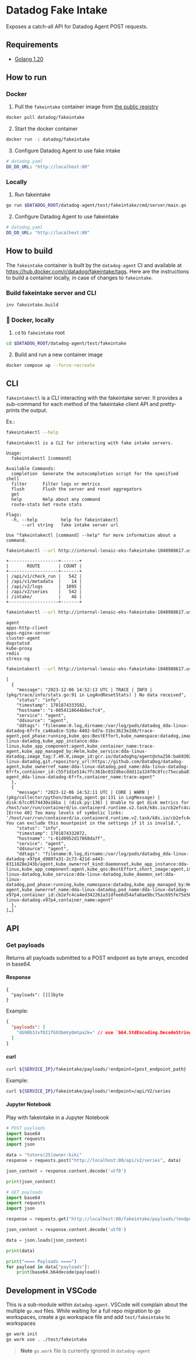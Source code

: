 # Datadog Fake Intake

Exposes a catch-all API for Datadog Agent POST requests.

## Requirements

- [Golang 1.20](https://go.dev/dl/)

## How to run

### Docker

1. Pull the `fakeintake` container image from [the public registry](https://hub.docker.com/r/datadog/fakeintake/tags)

```bash
docker pull datadog/fakeintake
```

2. Start the docker container

```bash
docker run -i datadog/fakeintake
```

3. Configure Datadog Agent to use fake intake

```yaml
# datadog.yaml
DD_DD_URL: "http://localhost:80"
```

### Locally

1. Run fakeintake

```bash
go run $DATADOG_ROOT/datadog-agent/test/fakeintake/cmd/server/main.go
```

2. Configure Datadog Agent to use fakeintake

```yaml
# datadog.yaml
DD_DD_URL: "http://localhost:80"
```

## How to build

The `fakeintake` container is built by the `datadog-agent` CI and available at https://hub.docker.com/r/datadog/fakeintake/tags. Here are the instructions to build a container locally, in case of changes to `fakeintake`.

### Build fakeintake server and CLI

```bash
inv fakeintake.build
```

### 🐳 Docker, locally

1. `cd` to `fakeintake` root

```bash
cd $DATADOG_ROOT/datadog-agent/test/fakeintake
```

2. Build and run a new container image

```bash
docker compose up --force-recreate
```

## CLI

`fakeintakectl` is a CLI interacting with the fakeintake server.
It provides a sub-command for each method of the fakeintake client API and pretty-prints the output.

Ex.:

```bash
fakeintakectl --help
```
```
fakeintakectl is a CLI for interacting with fake intake servers.

Usage:
  fakeintakectl [command]

Available Commands:
  completion  Generate the autocompletion script for the specified shell
  filter      Filter logs or metrics
  flush       Flush the server and reset aggregators
  get
  help        Help about any command
  route-stats Get route stats

Flags:
  -h, --help         help for fakeintakectl
      --url string   fake intake server url

Use "fakeintakectl [command] --help" for more information about a command.
```

```bash
fakeintakectl --url http://internal-lenaic-eks-fakeintake-1048988617.us-east-1.elb.amazonaws.com route-stats
```
```
+-------------------+-------+
|       ROUTE       | COUNT |
+-------------------+-------+
| /api/v1/check_run |   542 |
| /api/v1/metadata  |    14 |
| /api/v2/logs      |  1095 |
| /api/v2/series    |   542 |
| /intake/          |    46 |
+-------------------+-------+
```

```bash
fakeintakectl --url http://internal-lenaic-eks-fakeintake-1048988617.us-east-1.elb.amazonaws.com get log-service names
```
```
agent
apps-http-client
apps-nginx-server
cluster-agent
dogstatsd
kube-proxy
redis
stress-ng
```

```bash
fakeintakectl --url http://internal-lenaic-eks-fakeintake-1048988617.us-east-1.elb.amazonaws.com filter logs --service agent
```
```
[
  {
    "message": "2023-12-06 14:52:13 UTC | TRACE | INFO | (pkg/trace/info/stats.go:91 in LogAndResetStats) | No data received",
    "status": "info",
    "timestamp": 1701874333582,
    "hostname": "i-0054118644b8ecfc4",
    "service": "agent",
    "ddsource": "agent",
    "ddtags": "filename:0.log,dirname:/var/log/pods/datadog_dda-linux-datadog-6frfx_ca4badce-510a-4402-bd7a-31bc3623e2d8/trace-agent,pod_phase:running,kube_qos:BestEffort,kube_namespace:datadog,image_name:gcr.io/datadoghq/agent,short_image:agent,kube_app_name:dda-linux-datadog,kube_app_instance:dda-linux,kube_app_component:agent,kube_container_name:trace-agent,kube_app_managed_by:Helm,kube_service:dda-linux-datadog,image_tag:7.49.0,image_id:gcr.io/datadoghq/agent@sha256:ba69302b2af6b2ac3372d76036527ccbb8fc9710e62d5381699e275080eaf49a,kube_ownerref_kind:daemonset,kube_daemon_set:dda-linux-datadog,git.repository_url:https://github.com/DataDog/datadog-agent,kube_ownerref_name:dda-linux-datadog,pod_name:dda-linux-datadog-6frfx,container_id:c55f1d1e514c7fc361bc032d6ecddd11a324f0c8fcc75ecaba87d11079d223a4,display_container_name:trace-agent_dda-linux-datadog-6frfx,container_name:trace-agent"
  },
  {
    "message": "2023-12-06 14:52:11 UTC | CORE | WARN | (pkg/collector/python/datadog_agent.go:131 in LogMessage) | disk:67cc0574430a16ba | (disk.py:136) | Unable to get disk metrics for /host/var/run/containerd/io.containerd.runtime.v2.task/k8s.io/cb2efc4ca4ed342261a31dfee6d54afa8ae9bc75ac695fe75e5680fbbf67de86/rootfs/host/proc/sys/fs/binfmt_misc: [Errno 40] Too many levels of symbolic links: '/host/var/run/containerd/io.containerd.runtime.v2.task/k8s.io/cb2efc4ca4ed342261a31dfee6d54afa8ae9bc75ac695fe75e5680fbbf67de86/rootfs/host/proc/sys/fs/binfmt_misc'. You can exclude this mountpoint in the settings if it is invalid.",
    "status": "info",
    "timestamp": 1701874332072,
    "hostname": "i-01d8952d17868da7f",
    "service": "agent",
    "ddsource": "agent",
    "ddtags": "filename:0.log,dirname:/var/log/pods/datadog_dda-linux-datadog-x97p4_d9807a31-2c73-421d-a443-8311828e243b/agent,kube_ownerref_kind:daemonset,kube_app_instance:dda-linux,kube_app_component:agent,kube_qos:BestEffort,short_image:agent,image_tag:7.49.0,kube_app_name:dda-linux-datadog,kube_service:dda-linux-datadog,kube_daemon_set:dda-linux-datadog,pod_phase:running,kube_namespace:datadog,kube_app_managed_by:Helm,kube_container_name:agent,image_name:gcr.io/datadoghq/agent,image_id:gcr.io/datadoghq/agent@sha256:ba69302b2af6b2ac3372d76036527ccbb8fc9710e62d5381699e275080eaf49a,git.repository_url:https://github.com/DataDog/datadog-agent,kube_ownerref_name:dda-linux-datadog,pod_name:dda-linux-datadog-x97p4,container_id:cb2efc4ca4ed342261a31dfee6d54afa8ae9bc75ac695fe75e5680fbbf67de86,display_container_name:agent_dda-linux-datadog-x97p4,container_name:agent"
  },
[…]
```

## API

### Get payloads

Returns all payloads submitted to a POST endpoint as byte arrays, encoded in base64.

#### Response

```golang
{
  "payloads": [][]byte
}
```

Example:

```json
{
  "payloads": [
    "dG90b3JvfDI1fG93bmVyOmtpa2k=" // use `b64.StdEncoding.DecodeString(str)` in golang or base64.b64decode(str) in python
  ]
}
```

#### curl

```bash
curl ${SERVICE_IP}/fakeintake/payloads/?endpoint={post_endpoint_path}
```

Example:

```bash
curl ${SERVICE_IP}/fakeintake/payloads/?endpoint=/api/V2/series
```

#### Jupyter Notebook

Play with fakeintake in a Jupyter Notebook

```python
# POST payloads
import base64
import requests
import json

data = "totoro|25|owner:kiki"
response = requests.post("http://localhost:80/api/v2/series", data)

json_content = response.content.decode('utf8')

print(json_content)

# GET payloads
import base64
import requests
import json

response = requests.get("http://localhost:80/fakeintake/payloads/?endpoint=/api/v2/series")

json_content = response.content.decode('utf8')

data = json.loads(json_content)

print(data)

print("==== Payloads ====")
for payload in data["payloads"]:
    print(base64.b64decode(payload))
```

## Development in VSCode

This is a sub-module within `datadog-agent`. VSCode will complain about the multiple `go.mod` files. While waiting for a full repo migration to go workspaces, create a go workspace file and add `test/fakeintake` to workspaces

```bash
go work init
go work use . ./test/fakeintake
```

> **Note** `go.work` file is currently ignored in `datadog-agent`
